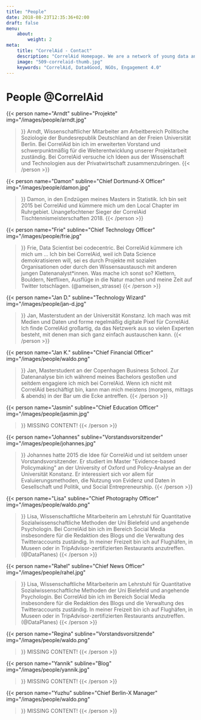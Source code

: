 ```yaml
---
title: "People"
date: 2018-08-23T12:35:36+02:00
draft: false
menu: 
    about:
        weight: 2
meta:
    title: "CorrelAid - Contact"
    description: "CorrelAid Homepage. We are a network of young data analysts that wants to change the world with a more inclusive, integrated and innovative approach to data analysis."
    image: "509-correlaid-thumb.jpg"
    keywords: "CorrelAid, Data4Good, NGOs, Engagement 4.0"
---
```


# People @CorrelAid

{{< person 
    name="Arndt"
    subline="Projekte"
    img="/images/people/arndt.jpg"
>}}
    Arndt, Wissenschaftlicher Mitarbeiter am Arbeitbereich Politische Soziologie der Bundesrepublik Deutschland an der Freien Universität Berlin. Bei CorrelAid bin ich im erweiterten Vorstand und schwerpunktmäßig für die Weiterentwicklung unserer Projektarbeit zuständig. Bei CorrelAid versuche ich Ideen aus der Wissenschaft und Technologien aus der Privatwirtschaft zusammenzubringen.
{{< /person >}}

{{< person 
    name="Damon"
    subline="Chief Dortmund-X Officer"
    img="/images/people/damon.jpg"
>}}
Damon, in den Endzügen meines Masters in Statistik. Ich bin seit 2015 bei CorrelAid und kümmere mich um den Local Chapter im Ruhrgebiet. Unangefochtener Sieger der CorrelAid Tischtennismeisterschaften 2018.
{{< /person >}}

{{< person 
    name="Frie"
    subline="Chief Technology Officer"
    img="/images/people/frie.jpg"
>}}
Frie, Data Scientist bei codecentric. Bei CorrelAid kümmere ich mich um … Ich bin bei CorrelAid, weil ich Data Science demokratisieren will, sei es durch Projekte mit sozialen Organisationen oder durch den Wissensaustausch mit anderen jungen Datenanalyst*innen. Was mache ich sonst so? Klettern, Bouldern, Netflixen, Ausflüge in die Natur machen und meine Zeit auf Twitter totschlagen. (@ameisen_strasse)
{{< /person >}}

{{< person 
    name="Jan D."
    subline="Technology Wizard"
    img="/images/people/jan-d.jpg"
>}}
Jan, Masterstudent an der Universität Konstanz. Ich mach was mit Medien und Daten und forme regelmäßig digitale Pixel für CorrelAid. Ich finde CorrelAid großartig, da das Netzwerk aus so vielen Experten besteht, mit denen man sich ganz einfach austauschen kann.
{{< /person >}}

{{< person 
    name="Jan K."
    subline="Chief Financial Officer"
    img="/images/people/waldo.png"
>}}
Jan, Masterstudent an der Copenhagen Business School. Zur Datenanalyse bin ich während meines Bachelors gestoßen und seitdem engagiere ich mich bei CorrelAid. Wenn ich nicht mit CorrelAid beschäftigt bin, kann man mich meistens (morgens, mittags & abends) in der Bar um die Ecke antreffen.
{{< /person >}}

{{< person 
    name="Jasmin"
    subline="Chief Education Officer"
    img="/images/people/jasmin.jpg"
>}}
    MISSING CONTENT!
{{< /person >}}

{{< person 
    name="Johannes"
    subline="Vorstandsvorsitzender"
    img="/images/people/johannes.jpg"
>}}
Johannes hatte 2015 die Idee für CorrelAid und ist seitdem unser Vorstandsvorsitzender. Er studiert im Master "Evidence-based Policymaking" an der University of Oxford und Policy-Analyse an der Universität Konstanz. Er interessiert sich vor allem für Evaluierungsmethoden, die Nutzung von Evidenz und Daten in Gesellschaft und Politik, und Social Entrepreneurship.
{{< /person >}}

{{< person 
    name="Lisa"
    subline="Chief Photography Officer"
    img="/images/people/waldo.png"
>}}
Lisa, Wissenschaftliche Mitarbeiterin am Lehrstuhl für Quantitative Sozialwissenschaftliche Methoden der Uni Bielefeld und angehende Psychologin. Bei CorrelAid bin ich im Bereich Social Media insbesondere für die Redaktion des Blogs und die Verwaltung des Twitteraccounts zuständig. In meiner Freizeit bin ich auf Flughäfen, in Museen oder in TripAdvisor-zertifizierten Restaurants anzutreffen. (@DataPlanes)
{{< /person >}}

{{< person 
    name="Rahel"
    subline="Chief News Officer"
    img="/images/people/rahel.jpg"
>}}
Lisa, Wissenschaftliche Mitarbeiterin am Lehrstuhl für Quantitative Sozialwissenschaftliche Methoden der Uni Bielefeld und angehende Psychologin. Bei CorrelAid bin ich im Bereich Social Media insbesondere für die Redaktion des Blogs und die Verwaltung des Twitteraccounts zuständig. In meiner Freizeit bin ich auf Flughäfen, in Museen oder in TripAdvisor-zertifizierten Restaurants anzutreffen. (@DataPlanes)
{{< /person >}}

{{< person 
    name="Regina"
    subline="Vorstandsvorsitzende"
    img="/images/people/waldo.png"
>}}
    MISSING CONTENT!
{{< /person >}}

{{< person 
    name="Yannik"
    subline="Blog"
    img="/images/people/yannik.jpg"
>}}
    MISSING CONTENT!
{{< /person >}}

{{< person 
    name="Yuzhu"
    subline="Chief Berlin-X Manager"
    img="/images/people/waldo.png"
>}}
    MISSING CONTENT!
{{< /person >}}